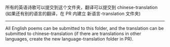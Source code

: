 所有的英语诗歌可以提交到这个文件夹，翻译可以提交到 chinese-translation (如果还有别的语言的翻译，在 PR 内建立 新语言-translation 文件夹)

---

All English poems can be submitted to this folder, and the translation can be submitted to chinese-translation (if there are translations in other languages, create the new language-translation folder in PR).